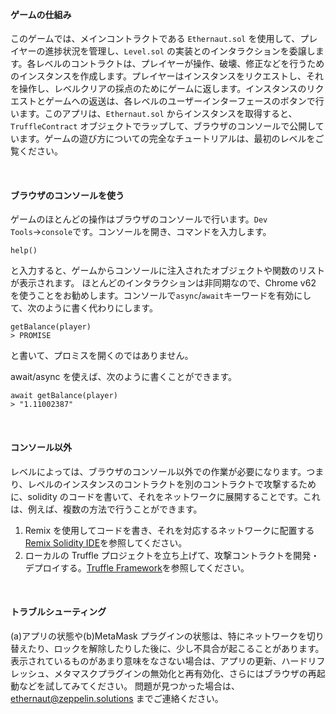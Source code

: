 &nbsp;

#### ゲームの仕組み

このゲームでは、メインコントラクトである `Ethernaut.sol` を使用して、プレイヤーの進捗状況を管理し、`Level.sol` の実装とのインタラクションを委譲します。各レベルのコントラクトは、プレイヤーが操作、破壊、修正などを行うためのインスタンスを作成します。プレイヤーはインスタンスをリクエストし、それを操作し、レベルクリアの採点のためにゲームに返します。インスタンスのリクエストとゲームへの返送は、各レベルのユーザーインターフェースのボタンで行います。このアプリは、`Ethernaut.sol` からインスタンスを取得すると、`TruffleContract` オブジェクトでラップして、ブラウザのコンソールで公開しています。ゲームの遊び方についての完全なチュートリアルは、最初のレベルをご覧ください。

&nbsp;

#### ブラウザのコンソールを使う

ゲームのほとんどの操作はブラウザのコンソールで行います。`Dev Tools`→`console`です。コンソールを開き、コマンドを入力します。

```
help()
```

と入力すると、ゲームからコンソールに注入されたオブジェクトや関数のリストが表示されます。
ほとんどのインタラクションは非同期なので、Chrome v62 を使うことをお勧めします。コンソールで`async`/`await`キーワードを有効にして、次のように書く代わりにします。

```
getBalance(player)
> PROMISE
```

と書いて、プロミスを開くのではありません。

await/async を使えば、次のように書くことができます。

```
await getBalance(player)
> "1.11002387"
```

&nbsp;

#### コンソール以外

レベルによっては、ブラウザのコンソール以外での作業が必要になります。つまり、レベルのインスタンスのコントラクトを別のコントラクトで攻撃するために、solidity のコードを書いて、それをネットワークに展開することです。これは、例えば、複数の方法で行うことができます。

1. Remix を使用してコードを書き、それを対応するネットワークに配置する [Remix Solidity IDE](https://remix.ethereum.org/)を参照してください。
2. ローカルの Truffle プロジェクトを立ち上げて、攻撃コントラクトを開発・デプロイする。[Truffle Framework](http://truffleframework.com/)を参照してください。

&nbsp;

#### トラブルシューティング

(a)アプリの状態や(b)MetaMask プラグインの状態は、特にネットワークを切り替えたり、ロックを解除したりした後に、少し不具合が起こることがあります。表示されているものがあまり意味をなさない場合は、アプリの更新、ハードリフレッシュ、メタマスクプラグインの無効化と再有効化、さらにはブラウザの再起動などを試してみてください。
問題が見つかった場合は、ethernaut@zeppelin.solutions までご連絡ください。
